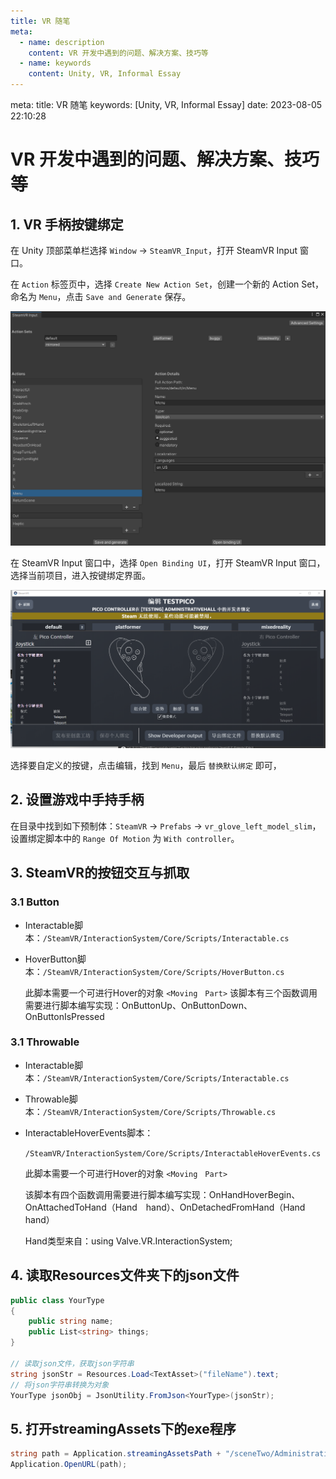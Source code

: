 ```yaml
---
title: VR 随笔
meta:
  - name: description
    content: VR 开发中遇到的问题、解决方案、技巧等
  - name: keywords
    content: Unity, VR, Informal Essay
---
```


<route lang="yaml">
meta:
  title: VR 随笔
  keywords: [Unity, VR, Informal Essay]
  date: 2023-08-05 22:10:28
</route>

# VR 开发中遇到的问题、解决方案、技巧等

## 1. VR 手柄按键绑定

在 Unity 顶部菜单栏选择 `Window` -> `SteamVR_Input`，打开 SteamVR Input 窗口。

在 `Action` 标签页中，选择 `Create New Action Set`，创建一个新的 Action Set，命名为 `Menu`，点击  `Save and Generate` 保存。

![SteamVR Input](./images/steamvr-input-1.png)

在 SteamVR Input 窗口中，选择 `Open Binding UI`，打开 SteamVR Input 窗口，选择当前项目，进入按键绑定界面。

![SteamVR Input](./images/steamvr-input-2.png)

选择要自定义的按键，点击编辑，找到 `Menu`，最后 `替换默认绑定` 即可，

## 2. 设置游戏中手持手柄

在目录中找到如下预制体：`SteamVR` -> `Prefabs` -> `vr_glove_left_model_slim`，设置绑定脚本中的 `Range Of Motion` 为 `With controller`。

## 3. SteamVR的按钮交互与抓取

### 3.1 Button

- Interactable脚本：`/SteamVR/InteractionSystem/Core/Scripts/Interactable.cs`

- HoverButton脚本：`/SteamVR/InteractionSystem/Core/Scripts/HoverButton.cs`

  此脚本需要一个可进行Hover的对象 `<Moving　Part>`
  该脚本有三个函数调用需要进行脚本编写实现：OnButtonUp、OnButtonDown、OnButtonIsPressed

### 3.1 Throwable

- Interactable脚本：`/SteamVR/InteractionSystem/Core/Scripts/Interactable.cs`

- Throwable脚本：`/SteamVR/InteractionSystem/Core/Scripts/Throwable.cs`

- InteractableHoverEvents脚本：

  `/SteamVR/InteractionSystem/Core/Scripts/InteractableHoverEvents.cs`

  此脚本需要一个可进行Hover的对象 `<Moving　Part>`

  该脚本有四个函数调用需要进行脚本编写实现：OnHandHoverBegin、OnAttachedToHand（Hand　hand）、OnDetachedFromHand（Hand　hand）

  Hand类型来自：using Valve.VR.InteractionSystem;

## 4. 读取Resources文件夹下的json文件

```cs
public class YourType
{
    public string name;
    public List<string> things;
}

// 读取json文件，获取json字符串
string jsonStr = Resources.Load<TextAsset>("fileName").text;
// 将json字符串转换为对象
YourType jsonObj = JsonUtility.FromJson<YourType>(jsonStr);
```

## 5. 打开streamingAssets下的exe程序

```cs
string path = Application.streamingAssetsPath + "/sceneTwo/AdministrativeHall.exe";
Application.OpenURL(path);
```
